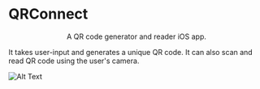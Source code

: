 # QRConnect
<p align="center">
A QR code generator and reader iOS app. 
  

It takes user-input and generates a unique QR code. It can also scan and read QR code using the user's camera.


![Alt Text](https://media.giphy.com/media/RIVxKLVP9cAuQ6ul5M/giphy.gif)
</p>
